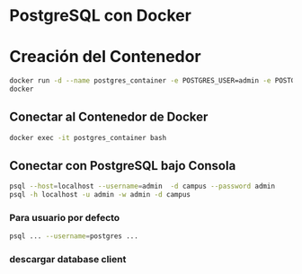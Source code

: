 # PostgreSQL con Docker 

# Creación del Contenedor 
```bash
docker run -d --name postgres_container -e POSTGRES_USER=admin -e POSTGRES_PASSWORD=admin -e POSTGRES_DB=campus -p 5433:5432 -v pgdata:/var/lib/postgresql/data --restart=unless-stopped postgres:15
docker 
```

## Conectar al Contenedor de Docker
```bash
docker exec -it postgres_container bash
```
## Conectar con PostgreSQL bajo Consola
```bash
psql --host=localhost --username=admin  -d campus --password admin
psql -h localhost -u admin -w admin -d campus
```

### Para usuario por defecto
```bash
psql ... --username=postgres ...
```
### descargar database client
